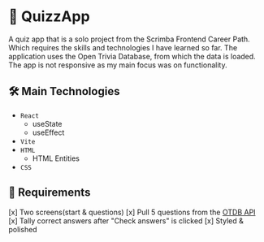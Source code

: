 # :game_die: QuizzApp
A quiz app that is a solo project from the Scrimba Frontend Career Path. Which requires the skills and technologies I have learned so far. The application uses the Open Trivia Database, from which the data is loaded. The app is not responsive as my main focus was on functionality.

## :hammer_and_wrench: Main Technologies
* `React`
  * useState
  * useEffect
* `Vite`
* `HTML`
  * HTML Entities
* `CSS`

## :dart: Requirements
[x] Two screens(start & questions)
[x] Pull 5 questions from the [OTDB API](https://opentdb.com/)
[x] Tally correct answers after "Check answers" is clicked
[x] Styled & polished
